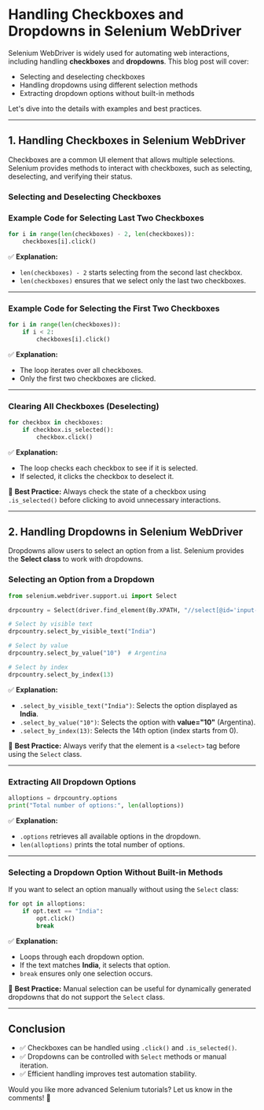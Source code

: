 # **Handling Checkboxes and Dropdowns in Selenium WebDriver**

Selenium WebDriver is widely used for automating web interactions, including handling **checkboxes** and **dropdowns**. This blog post will cover:

- Selecting and deselecting checkboxes
- Handling dropdowns using different selection methods
- Extracting dropdown options without built-in methods

Let's dive into the details with examples and best practices.

---

## **1. Handling Checkboxes in Selenium WebDriver**

Checkboxes are a common UI element that allows multiple selections. Selenium provides methods to interact with checkboxes, such as selecting, deselecting, and verifying their status.

### **Selecting and Deselecting Checkboxes**

### **Example Code for Selecting Last Two Checkboxes**
```python
for i in range(len(checkboxes) - 2, len(checkboxes)):
    checkboxes[i].click()
```
✅ **Explanation:**
- `len(checkboxes) - 2` starts selecting from the second last checkbox.
- `len(checkboxes)` ensures that we select only the last two checkboxes.

---

### **Example Code for Selecting the First Two Checkboxes**
```python
for i in range(len(checkboxes)):
    if i < 2:
        checkboxes[i].click()
```
✅ **Explanation:**
- The loop iterates over all checkboxes.
- Only the first two checkboxes are clicked.

---

### **Clearing All Checkboxes (Deselecting)**
```python
for checkbox in checkboxes:
    if checkbox.is_selected():
        checkbox.click()
```
✅ **Explanation:**
- The loop checks each checkbox to see if it is selected.
- If selected, it clicks the checkbox to deselect it.

🚀 **Best Practice:** Always check the state of a checkbox using `.is_selected()` before clicking to avoid unnecessary interactions.

---

## **2. Handling Dropdowns in Selenium WebDriver**

Dropdowns allow users to select an option from a list. Selenium provides the **Select class** to work with dropdowns.

### **Selecting an Option from a Dropdown**
```python
from selenium.webdriver.support.ui import Select

drpcountry = Select(driver.find_element(By.XPATH, "//select[@id='input-country']"))

# Select by visible text
drpcountry.select_by_visible_text("India")

# Select by value
drpcountry.select_by_value("10")  # Argentina

# Select by index
drpcountry.select_by_index(13)
```
✅ **Explanation:**
- `.select_by_visible_text("India")`: Selects the option displayed as **India**.
- `.select_by_value("10")`: Selects the option with **value="10"** (Argentina).
- `.select_by_index(13)`: Selects the 14th option (index starts from 0).

🚀 **Best Practice:** Always verify that the element is a `<select>` tag before using the `Select` class.

---

### **Extracting All Dropdown Options**
```python
alloptions = drpcountry.options
print("Total number of options:", len(alloptions))
```
✅ **Explanation:**
- `.options` retrieves all available options in the dropdown.
- `len(alloptions)` prints the total number of options.

---

### **Selecting a Dropdown Option Without Built-in Methods**
If you want to select an option manually without using the `Select` class:
```python
for opt in alloptions:
    if opt.text == "India":
        opt.click()
        break
```
✅ **Explanation:**
- Loops through each dropdown option.
- If the text matches **India**, it selects that option.
- `break` ensures only one selection occurs.

🚀 **Best Practice:** Manual selection can be useful for dynamically generated dropdowns that do not support the `Select` class.

---

## **Conclusion**
- ✅ Checkboxes can be handled using `.click()` and `.is_selected()`.
- ✅ Dropdowns can be controlled with `Select` methods or manual iteration.
- ✅ Efficient handling improves test automation stability.

Would you like more advanced Selenium tutorials? Let us know in the comments! 🚀
